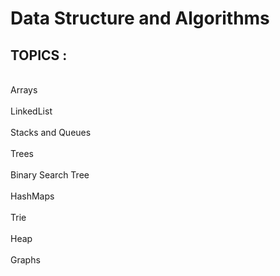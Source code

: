 # Data Structure and Algorithms<br/>

## TOPICS :<br/>
</br>
Arrays<br/>
<br/>
LinkedList<br/>
<br/>
Stacks and Queues<br/>
<br/>
Trees<br/>
<br/>
Binary Search Tree<br/>
<br/>
HashMaps<br/>
<br/>
Trie<br/>
<br/>
Heap<br/>
<br/>
Graphs<br/>
<br/>
